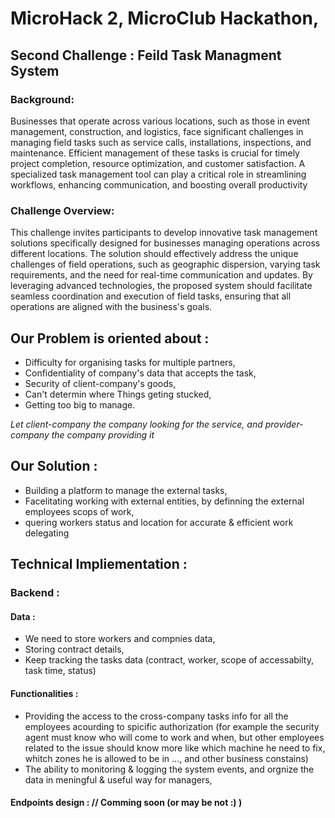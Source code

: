 # MicroHack 2, MicroClub Hackathon,

## Second Challenge : Feild Task Managment System

### Background:

Businesses that operate across various locations, such as
those in event management, construction, and logistics, face
significant challenges in managing field tasks such as service
calls, installations, inspections, and maintenance. Efficient
management of these tasks is crucial for timely project
completion, resource optimization, and customer
satisfaction. A specialized task management tool can play a
critical role in streamlining workflows, enhancing
communication, and boosting overall productivity

### Challenge Overview:

This challenge invites participants to develop innovative task
management solutions specifically designed for businesses
managing operations across different locations. The solution
should effectively address the unique challenges of field
operations, such as geographic dispersion, varying task
requirements, and the need for real-time communication
and updates. By leveraging advanced technologies, the
proposed system should facilitate seamless coordination
and execution of field tasks, ensuring that all operations are
aligned with the business's goals.

## Our Problem is oriented about :
 - Difficulty for organising tasks for multiple partners,
 - Confidentiality of company's data that accepts the task,
 - Security of client-company's goods,
 - Can't determin where Things geting stucked,
 - Getting too big to manage.

_Let client-company the company looking for the service, and provider-company the company providing it_

## Our Solution :
 - Building a platform to manage the external tasks,
 - Facelitating working with external entities, by definning the external employees scops of work, 
 - quering workers status and location for accurate & efficient work delegating

## Technical Impliementation : 

### Backend :
#### Data :
 - We need to store workers and compnies data,
 - Storing contract details,
 - Keep tracking the tasks data (contract, worker, scope of accessabilty, task time, status)

#### Functionalities :
 - Providing the access to the cross-company tasks info for all the employees acourding to spicific authorization (for example the security agent must know who will come to work and when, but other employees related to the issue should know more like which machine he need to fix, whitch zones he is allowed to be in ..., and other business constains)
 - The ability to monitoring & logging the system events, and orgnize the data in meningful & useful way for managers,

#### Endpoints design : // Comming soon (or may be not :) )

